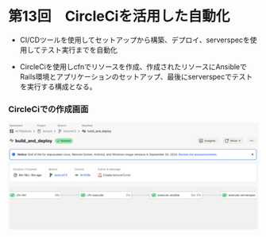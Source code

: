 # 第13回　CircleCiを活用した自動化

- CI/CDツールを使用してセットアップから構築、デプロイ、serverspecを使用してテスト実行までを自動化

- CircleCiを使用しcfnでリソースを作成、作成されたリソースにAnsibleでRails環境とアプリケーションのセットアップ、最後にserverspecでテストを実行する構成となる。


### CircleCiでの作成画面

![img](lecture13/lecture13/CircleCi_Succsess.png)

